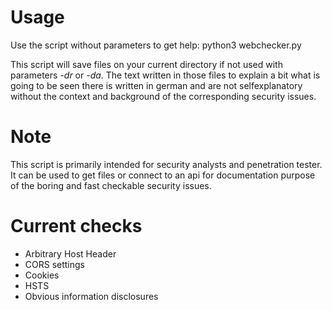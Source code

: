 # Usage

Use the script without parameters to get help: python3 webchecker.py

This script will save files on your current directory if not used with parameters _-dr_ or _-da_. The text written in those files to explain a bit what is going to be seen there is written in german and are not selfexplanatory without the context and background of the corresponding security issues.

# Note

This script is primarily intended for security analysts and penetration tester. It can be used to get files or connect to an api for documentation purpose of the boring and fast checkable security issues.

# Current checks

* Arbitrary Host Header
* CORS settings
* Cookies
* HSTS
* Obvious information disclosures

